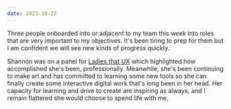 ```yaml
---
date: 2023-10-22
---
```


Three people onboarded into or adjacent to my team this week into roles that are very important to my objectives. It's been tiring to prep for them but I am confident we will see new kinds of progress quickly.

Shannon was on a panel for [Ladies that UX](https://ladiesthatux.com) which highlighted how accomplished she's been, professionally. Meanwhile, she's been continuing to make art and has committed to learning some new tools so she can finally create some interactive digital work that's long been in her head. Her capacity for learning and drive to create are inspiring as always, and I remain flattered she would choose to spend life with me.
